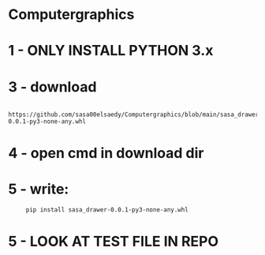 # Computergraphics

# 1 - ONLY INSTALL PYTHON 3.x 

# 3 - download 
         https://github.com/sasa00elsaedy/Computergraphics/blob/main/sasa_drawer-0.0.1-py3-none-any.whl
         
# 4 - open cmd in download dir

# 5 - write:  
         pip install sasa_drawer-0.0.1-py3-none-any.whl
         
# 5 - LOOK AT TEST FILE IN REPO
